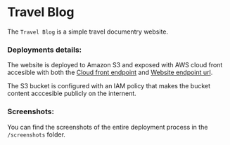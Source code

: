# Travel Blog
The `Travel Blog` is a simple travel documentry website.

### Deployments details:
The website is deployed to Amazon S3 and exposed with AWS cloud front accesible with both the [Cloud front endpoint](https://dl3le7aygeoft.cloudfront.net/) and [Website endpoint url](http://my-124262070032-bucket.s3-website-us-east-1.amazonaws.com/).

The S3 bucket is configured with an IAM policy that makes the bucket content acccesible publicly on the internent.


### Screenshots:

You can find the screenshots of the entire deployment process in the `/screenshots` folder.

